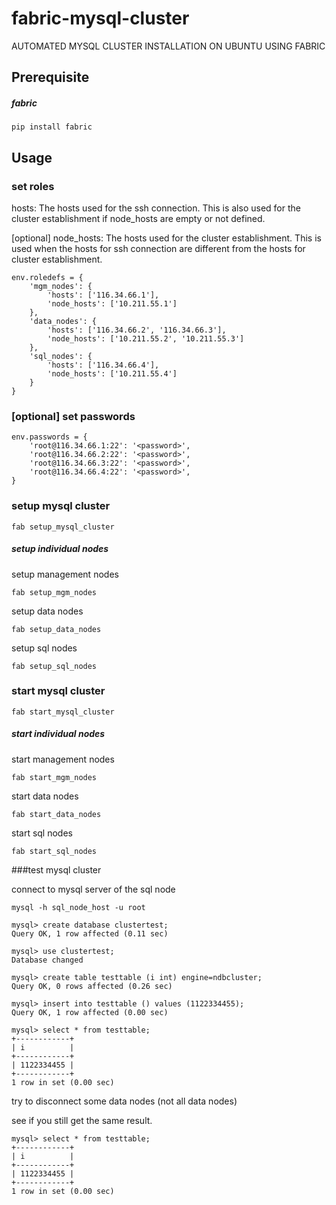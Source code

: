 # fabric-mysql-cluster

AUTOMATED MYSQL CLUSTER INSTALLATION ON UBUNTU USING FABRIC

## Prerequisite

##### fabric

`pip install fabric`


## Usage

### set roles

hosts: The hosts used for the ssh connection. This is also used for the cluster establishment if node_hosts are empty or not defined.

[optional] node_hosts: The hosts used for the cluster establishment. This is used when the hosts for ssh connection are different from the hosts for cluster establishment.

```
env.roledefs = { 
    'mgm_nodes': {
        'hosts': ['116.34.66.1'],
        'node_hosts': ['10.211.55.1']
    },
    'data_nodes': {
        'hosts': ['116.34.66.2', '116.34.66.3'],
        'node_hosts': ['10.211.55.2', '10.211.55.3']
    },
    'sql_nodes': {
        'hosts': ['116.34.66.4'],
        'node_hosts': ['10.211.55.4']
    }
}
```

### [optional] set passwords

```
env.passwords = {
    'root@116.34.66.1:22': '<password>',
    'root@116.34.66.2:22': '<password>',
    'root@116.34.66.3:22': '<password>',
    'root@116.34.66.4:22': '<password>',
}
```

### setup mysql cluster

`fab setup_mysql_cluster`



##### setup individual nodes


setup management nodes

`fab setup_mgm_nodes`

setup data nodes

`fab setup_data_nodes`

setup sql nodes

`fab setup_sql_nodes`

### start mysql cluster

`fab start_mysql_cluster`

##### start individual nodes


start management nodes

`fab start_mgm_nodes`

start data nodes

`fab start_data_nodes`

start sql nodes

`fab start_sql_nodes`

###test mysql cluster

connect to mysql server of the sql node

```
mysql -h sql_node_host -u root

mysql> create database clustertest;
Query OK, 1 row affected (0.11 sec)

mysql> use clustertest;
Database changed

mysql> create table testtable (i int) engine=ndbcluster;
Query OK, 0 rows affected (0.26 sec)

mysql> insert into testtable () values (1122334455);
Query OK, 1 row affected (0.00 sec)

mysql> select * from testtable;
+------------+
| i          |
+------------+
| 1122334455 |
+------------+
1 row in set (0.00 sec)
```

try to disconnect some data nodes (not all data nodes)

see if you still get the same result.

```
mysql> select * from testtable;
+------------+
| i          |
+------------+
| 1122334455 |
+------------+
1 row in set (0.00 sec)
```

